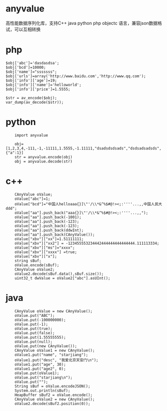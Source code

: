 anyvalue
========

高性能数据序列化库，支持C++ java python php objectc 语言，兼容json数据格试，可以互相转换

php
========

    $obj['abc']='dasdasdsa';
    $obj['bcd']=10000;
    $obj['name']="sssssss";
    $obj['urls']=array('http://www.baidu.com','http://www.qq.com');
    $obj['info']['age']=19;
    $obj['info']['name']='helloworld';
    $obj['info']['price']=1.5555;

    $str = av_encode($obj);
    var_dump(av_decode($str));

python
========
        import anyvalue

        obj=[1,2,3,4,-111,-1,-11111,1.5555,-1.11111,"dsadsdsdsads","dsdsadsadsds",{"a":1}]
        str = anyvalue.encode(obj)
        obj = anyvalue.decode(str)

c++
=========
        CAnyValue oValue;
        oValue["abc"]=1;
        oValue["bcd"]="中国人helloaaa{}]\"'/\\*&^%$#@!><;:''''...,,中国人民大ddd";
        oValue["aa"].push_back("aaa{}]\"'/\\*&^%$#@!><;:''''...,,");
        oValue["aa"].push_back(-1001);
        oValue["aa"].push_back(-123);
        oValue["aa"].push_back(-123);
        oValue["aa"].push_back(ddwInt);
        oValue["aa"].push_back(CAnyValue());
        oValue["xbv"]["xx"]=1.51111111;
        oValue["xbv"]["xx2"] = -123455553234442444444444444444.111113334;
        oValue["xbv"]["ms"]="xxxx";
        oValue["xbv"]["xxxx"] =true;
        oValue["xbv"]["x"];
        string sBuf;
        oValue.encode(sBuf);
        CAnyValue oValue2;
        oValue2.decode(sBuf.data(),sBuf.size());
        uint32_t dwValue = oValue2["abc"].asUInt();

java
=========
        CAnyValue oValue = new CAnyValue();
        oValue.put("ABC");
        oValue.put(-100000000);
        oValue.put(-1);
        oValue.put(true);
        oValue.put(false);
        oValue.put(1.55555555);
        oValue.put(null);
        oValue.put(new CAnyValue());
        CAnyValue oValue1 = new CAnyValue();
        oValue1.put("name", "starjiang");
        oValue1.put("desc", "我爱北京天安门\n");
        oValue1.put("age", 30);
        oValue1.put("age2", 0);
        oValue.put(oValue1);
        oValue.put("starjiang\n");
        oValue.put("");
        String sBuf = oValue.encodeJSON();
        System.out.println(sBuf);
        HeapBuffer sBuf2 = oValue.encode();
        CAnyValue oValue2 = new CAnyValue();
        oValue2.decode(sBuf2.position(0));

